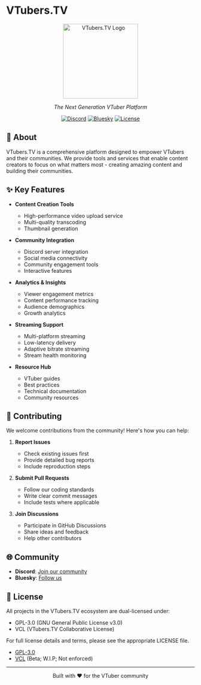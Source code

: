 # VTubers.TV

<div align="center">
  <img src="https://avatars.githubusercontent.com/u/165866608?s=200" alt="VTubers.TV Logo" width="200"/>
  
  <p><em>The Next Generation VTuber Platform</em></p>

  [![Discord](https://img.shields.io/discord/1294815569882775583?color=7289DA&label=Discord&logo=discord&logoColor=white)](https://vtubers.tv/discord)
  [![Bluesky](https://img.shields.io/badge/Follow-VTubersTV-orange)](https://bsky.app/profile/vtubers.tv)
  [![License](https://img.shields.io/badge/License-GPL--3.0-green.svg)](LICENSE)
</div>

## 🚀 About

VTubers.TV is a comprehensive platform designed to empower VTubers and their communities. We provide tools and services that enable content creators to focus on what matters most - creating amazing content and building their communities.

## ✨ Key Features

- **Content Creation Tools**
  - High-performance video upload service
  - Multi-quality transcoding
  - Thumbnail generation

- **Community Integration**
  - Discord server integration
  - Social media connectivity
  - Community engagement tools
  - Interactive features

- **Analytics & Insights**
  - Viewer engagement metrics
  - Content performance tracking
  - Audience demographics
  - Growth analytics

- **Streaming Support**
  - Multi-platform streaming
  - Low-latency delivery
  - Adaptive bitrate streaming
  - Stream health monitoring

- **Resource Hub**
  - VTuber guides
  - Best practices
  - Technical documentation
  - Community resources

## 🤝 Contributing

We welcome contributions from the community! Here's how you can help:

1. **Report Issues**
   - Check existing issues first
   - Provide detailed bug reports
   - Include reproduction steps

2. **Submit Pull Requests**
   - Follow our coding standards
   - Write clear commit messages
   - Include tests where applicable

3. **Join Discussions**
   - Participate in GitHub Discussions
   - Share ideas and feedback
   - Help other contributors

## 🌐 Community

- **Discord**: [Join our community](https://vtubers.tv/discord)
- **Bluesky**: [Follow us](https://bsky.app/profile/vtubers.tv)

## 📜 License

All projects in the VTubers.TV ecosystem are dual-licensed under:
- GPL-3.0 (GNU General Public License v3.0)
- VCL (VTubers.TV Collaborative License)

For full license details and terms, please see the appropriate LICENSE file.

- [GPL-3.0](../LICENSE)
- [VCL](../LICENSE-VCL) (Beta; W.I.P; Not enforced)
---

<div align="center">
  <p>Built with ❤️ for the VTuber community</p>
</div>

